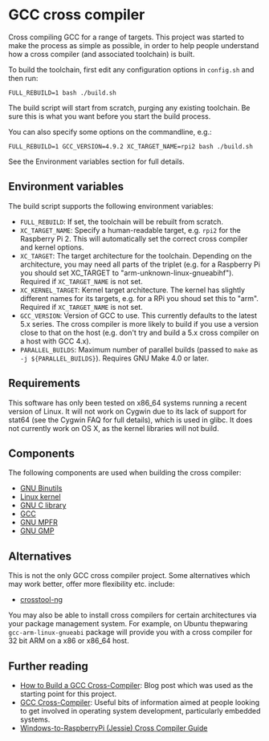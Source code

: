 # GCC cross compiler

Cross compiling GCC for a range of targets. This project was started to make the
process as simple as possible, in order to help people understand how a cross
compiler (and associated toolchain) is built.

To build the toolchain, first edit any configuration options in `config.sh` and
then run:

```
FULL_REBUILD=1 bash ./build.sh
```

The build script will start from scratch, purging any existing toolchain. Be
sure this is what you want before you start the build process.

You can also specify some options on the commandline, e.g.:

```
FULL_REBUILD=1 GCC_VERSION=4.9.2 XC_TARGET_NAME=rpi2 bash ./build.sh
```

See the Environment variables section for full details.

## Environment variables

The build script supports the following environment variables:

 * `FULL_REBUILD`: If set, the toolchain will be rebuilt from scratch.
 * `XC_TARGET_NAME`: Specify a human-readable target, e.g. `rpi2` for the
 Raspberry Pi 2. This will automatically set the correct cross compiler and
 kernel options.
 * `XC_TARGET`: The target architecture for the toolchain. Depending on the
 architecture, you may need all parts of the triplet (e.g. for a Raspberry Pi
 you should set XC_TARGET to "arm-unknown-linux-gnueabihf"). Required if
 `XC_TARGET_NAME` is not set.
 * `XC_KERNEL_TARGET`: Kernel target architecture. The kernel has slightly
 different names for its targets, e.g. for a RPi you shoud set this to "arm".
 Required if `XC_TARGET_NAME` is not set.
 * `GCC_VERSION`: Version of GCC to use. This currently defaults to the latest
 5.x series. The cross compiler is more likely to build if you use a version
 close to that on the host (e.g. don't try and build a 5.x cross compiler on a
 host with GCC 4.x).
 * `PARALLEL_BUILDS`: Maximum number of parallel builds (passed to `make` as
   `-j ${PARALLEL_BUILDS}`). Requires GNU Make 4.0 or later.

## Requirements

This software has only been tested on x86_64 systems running a recent version of
Linux. It will not work on Cygwin due to its lack of support for stat64 (see the
Cygwin FAQ for full details), which is used in glibc. It does not currently work
on OS X, as the kernel libraries will not build.

## Components

The following components are used when building the cross compiler:

 * [GNU Binutils](https://www.gnu.org/software/binutils/)
 * [Linux kernel](https://www.kernel.org/)
 * [GNU C library](https://www.gnu.org/software/libc/)
 * [GCC](https://gcc.gnu.org/)
 * [GNU MPFR](http://www.mpfr.org/)
 * [GNU GMP](https://gmplib.org/)

## Alternatives

This is not the only GCC cross compiler project. Some alternatives which may
work better, offer more flexibility etc. include:

 * [crosstool-ng](http://crosstool-ng.org/)

You may also be able to install cross compilers for certain architectures via
your package management system. For example, on Ubuntu thepwaring
`gcc-arm-linux-gnueabi` package will provide you with a cross compiler for 32
bit ARM on a x86 or x86_64 host.

## Further reading

 * [How to Build a GCC Cross-Compiler](http://preshing.com/20141119/how-to-build-a-gcc-cross-compiler/):
 Blog post which was used as the starting point for this project.
 * [GCC Cross-Compiler](http://wiki.osdev.org/GCC_Cross-Compiler): Useful bits
 of information aimed at people looking to get involved in operating system
 development, particularly embedded systems.
 * [Windows-to-RaspberryPi (Jessie) Cross Compiler Guide](http://www.gurucoding.com/en/rpi_cross_compiler_jessie/index.php)
